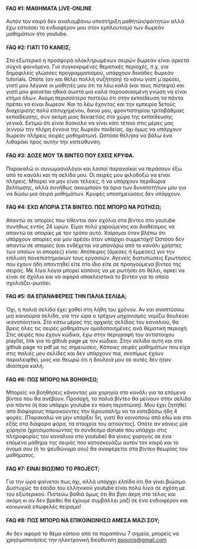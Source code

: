 #### FAQ #1: ΜΑΘΗΜΑΤΑ LIVE-ONLINE
Αυτόν τον καιρό δεν αναλαμβάνω υποστήριξη μαθητών/φοιτητών αλλά έχω εστιάσει το ενδιαφέρον μου στον εμπλουτισμό των δωρεάν μαθημάτων στο youtube.
#### FAQ #2: ΓΙΑΤΙ ΤΟ ΚΑΝΕΙΣ;
Στο εξωτερικό η προσφορά ολοκληρωμένων σειρών δωρεάν είναι αρκετά συχνό φαινόμενο. Για συγκεκριμένες θεματικές περιοχές, π.χ. για δημοφιλείς γλώσσες προγραμματισμού, υπάρχουν δεκάδες δωρεάν tutorials. Οπότε (αν και θέλει πολλή συζήτηση) το κάνω γιατί μ΄αρέσει, γιατί μου λέγανε οι μαθητές μου ότι τα λέω καλά (και τους πίστεψα) και γιατί μου φαίνεται ηθικά σωστό μια καλά παρουσιασμένη γνώση να είναι κτήμα όλων. Ακόμη περισσότερο πιστεύω ότι στην εκπαίδευση τα πάντα πρέπει να είναι δωρεαν. Και το λέω έχοντας και την εμπειρία 5ετούς διαχείρισης πολύ επιτυχημένου, δικού μου, φροντιστηρίου τριτοβάθμιας εκπαίδευσης, συν ακόμη μιας δεκαετίας στο χώρο της εκπαίδευσης γενικά. Εκτιμώ ότι είναι δύσκολο να γίνει κάτι τέτοιο στις μέρες μας (εννοώ την πλήρη έννοια της δωρεάν παιδείας, όχι όμως να υπάρχουν δωρεάν πλήρεις σειρές μαθημάτων). Ωστόσο θέλησα να βάλω ένα λιθαράκι προς αυτήν την κατεύθυνση.
#### FAQ #3: ΔΩΣΕ ΜΟΥ ΤΑ ΒΙΝΤΕΟ ΠΟΥ ΕΧΕΙΣ ΚΡΥΦΑ.
Παρακαλώ οι συνωμοσιολόγοι και λοιποί παρανοϊκοί να περάσουν έξω από το κανάλι και τη σελίδα μου. Οι σειρές μου φιλοδοξώ να είναι πλήρεις. Μπορεί να μην είναι τέλειες, ή να υπάρχουν περιθώρια βελτίωσης, αλλά συνήθως ακουμπούν τα όρια των δυνατοτήτων μου για να δώσω μια σειρά μαθημάτων. Κρυφές υποσημειώσεις δεν υπάρχουν.
#### FAQ #4: ΕΧΩ ΑΠΟΡΙΑ ΣΤΑ ΒΙΝΤΕΟ. ΠΩΣ ΜΠΟΡΩ ΝΑ ΡΩΤΗΣΩ;
Απαντώ σε απορίες που τίθενται σαν σχόλια στα βίντεο στο youtube συνήθως εντός 24 ωρών. Είμαι πολύ χαρούμενος και διαθέσιμος να απαντώ σε απορίες με τον τρόπο αυτό. Χαίρομαι όταν βλέπω ότι υπάρχουν απορίες και μου αρέσει όταν υπάρχει συμμετοχή! Ωστόσο δεν απαντώ σε απορίες (και ενδέχεται να μπανάρω από το κανάλι χρήστες των οποίων οι απορίες) είναι:
Απόπειρες (άμεσες ή έμμεσες) για την επίλυση πανεπιστημιακών τους εργασιών.
Αγενείς διατυπώσεις
Ερωτήσεις που έχουν ήδη απαντηθεί είτε στο ίδιο είτε σε προηγούμενα βίντεο της σειράς.
Με λίγα λόγια μπορεί κάποιος να με ρωτήσει ότι θέλει, αρκεί να είναι σε σχόλιο και να αφορά αποκλειστικά το βίντεο για το οποίο σχολιάζει-ρωτάει.
#### FAQ #5: ΘΑ ΕΠΑΝΑΦΕΡΕΙΣ ΤΗΝ ΠΑΛΙΑ ΣΕΛΙΔΑ;
Όχι, η παλιά σελίδα έχει χαθεί στη λήθη του χρόνου. Αν και αναπτύσσω μια καινούρια σελίδα, για την ώρα ο τρέχων μηχανισμός νομίζω δουλεύει ικανοποιητικα. Στο κάτω μέρος της αρχικής σελίδας του καναλιού, θα βρεις όλες τις σειρές μαθημάτων ομαδοποιημένες ανά θεματική περιοχή. Στις σειρές που έχουν κώδικα, έχω στην περιγραφή του αντίστοιχου playlist, link για το github page με τον κώδικα. Στην σελίδα αυτή και στο github page τα pdf με τις σημειώσεις. Κάποιες σειρές μαθημάτων που είχα στις παλιές μου σελίδες και δεν υπάρχουν πια, σκοπίμως έχουν παραλειφθεί, μιας και θεωρώ ότι η δουλειά μου σε αυτές δεν ήταν ιδιαίτερα καλή.
#### FAQ #6: ΠΩΣ ΜΠΟΡΩ ΝΑ ΒΟΗΘΗΣΩ;
Μπορείς να βοηθήσεις κάνοντας μία χορηγία στο κανάλι για τα επόμενα βίντεο που θα ανέβουν. Προσοχή, τα παλιά βίντεο θα μείνουν στην σελίδα για πάντα (ή όσο υπάρχει youtube εν πάση περιπτώση). Μου έχει ζητήθεί από διάφορους παροικούντες την Ιερουσαλήμ να τα κατεβάσω ήδη 4 φορές. [Παρακαλώ να μην υπάρξει 5η, γιατί θα κοινοποιώ από εδώ και στο εξής στα διάφορα φόρα, τα στοιχεία του αιτούντος]. Οπότε αν κάνεις μία χορηγία (χρησιμοποιώντας το σύνδεσμο donate που υπάρχει στις πληροφορίες του καναλιού στο youtube) θα γίνεις χορηγός σε ένα επόμενο μάθημα της σειράς που κατασκευάζω αυτόν τον καιρό και το όνομα σου (ή το ψευδώνυμο σου) θα αναφέρεται στα βίντεο θεωρίας του μαθήματος.
#### FAQ #7: EINAI ΒΙΩΣΙΜΟ ΤΟ PROJECT;
Για την ώρα φαίνεται πως όχι, αλλά υπάρχει ελπίδα ότι θα γίνει βιώσιμο. Δυστυχώς τα έσοδα του ελληνικού youtube είναι πολύ λίγα σε σχέση με του εξωτερικού. Πιστεύω βαθιά όμως ότι θα βγει άκρη στο τέλος και ακόμη κι αν δεν βρεθεί θα έχουμε συμβάλλει μαζί σε ένα ενδιαφέρον και κοινωνικά επωφελές πείραμα!
#### FAQ #8: ΠΩΣ ΜΠΟΡΩ ΝΑ ΕΠΙΚΟΙΝΩΝΗΣΩ ΑΜΕΣΑ ΜΑΖΙ ΣΟΥ;
Αν δεν αφορά το θέμα κάποιο από τα παραπάνω 7 σημεία, μπορείς να χρησιμοποιήσεις την ηλεκτρονική διεύθυνση psounis@gmail.com

